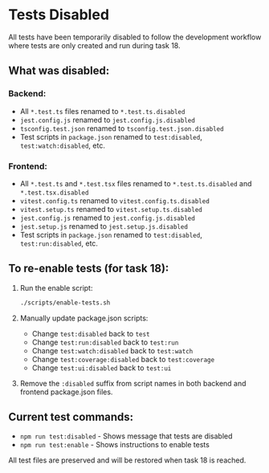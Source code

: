 # Tests Disabled

All tests have been temporarily disabled to follow the development workflow where tests are only created and run during task 18.

## What was disabled:

### Backend:

- All `*.test.ts` files renamed to `*.test.ts.disabled`
- `jest.config.js` renamed to `jest.config.js.disabled`
- `tsconfig.test.json` renamed to `tsconfig.test.json.disabled`
- Test scripts in `package.json` renamed to `test:disabled`, `test:watch:disabled`, etc.

### Frontend:

- All `*.test.ts` and `*.test.tsx` files renamed to `*.test.ts.disabled` and `*.test.tsx.disabled`
- `vitest.config.ts` renamed to `vitest.config.ts.disabled`
- `vitest.setup.ts` renamed to `vitest.setup.ts.disabled`
- `jest.config.js` renamed to `jest.config.js.disabled`
- `jest.setup.js` renamed to `jest.setup.js.disabled`
- Test scripts in `package.json` renamed to `test:disabled`, `test:run:disabled`, etc.

## To re-enable tests (for task 18):

1. Run the enable script:

   ```bash
   ./scripts/enable-tests.sh
   ```

2. Manually update package.json scripts:

   - Change `test:disabled` back to `test`
   - Change `test:run:disabled` back to `test:run`
   - Change `test:watch:disabled` back to `test:watch`
   - Change `test:coverage:disabled` back to `test:coverage`
   - Change `test:ui:disabled` back to `test:ui`

3. Remove the `:disabled` suffix from script names in both backend and frontend package.json files.

## Current test commands:

- `npm run test:disabled` - Shows message that tests are disabled
- `npm run test:enable` - Shows instructions to enable tests

All test files are preserved and will be restored when task 18 is reached.
